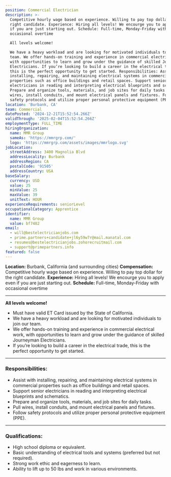 ```yaml
---
position: Commercial Electrician
description: >-
  Competitive hourly wage based on experience. Willing to pay top dollar for the
  right candidate. Experience: Hiring all levels! We encourge you to apply even
  if you are just starting out. Schedule: Full-time, Monday-Friday with
  occasional overtime

  All levels welcome!

  We have a heavy workload and are looking for motivated individuals to join our
  team. We offer hands-on training and experience in commercial electrical work,
  with opportunities to learn and grow under the guidance of skilled Journeyman
  Electricians. If you’re looking to build a career in the electrical trade,
  this is the perfect opportunity to get started. Responsibilities: Assist with
  installing, repairing, and maintaining electrical systems in commercial
  properties such as office buildings and retail spaces. Support senior
  electricians in reading and interpreting electrical blueprints and schematics.
  Prepare and organize tools, materials, and job sites for daily tasks. Pull
  wires, install conduits, and mount electrical panels and fixtures. Follow
  safety protocols and utilize proper personal protective equipment (PPE).
location: 'Burbank, CA'
team: Commercial
datePosted: '2024-12-21T15:52:54.266Z'
validThrough: '2025-02-04T15:52:54.266Z'
employmentType: FULL_TIME
hiringOrganization:
  name: MMR Group
  sameAs: 'https://mmrgrp.com/'
  logo: 'https://mmrgrp.com/assets/images/mmrlogo.svg'
jobLocation:
  streetAddress: 3400 Magnolia Blvd
  addressLocality: Burbank
  addressRegion: CA
  postalCode: '91505'
  addressCountry: USA
baseSalary:
  currency: USD
  value: 25
  minValue: 25
  maxValue: 39
  unitText: HOUR
experienceRequirements: seniorLevel
occupationalCategory: Apprentice
identifier:
  name: MMR Group
  value: bf7482
email:
  - will@bestelectricianjobs.com
  - prime.partners+candidate+jl6y59w7r@mail.manatal.com
  - resumes@bestelectricianjobs.zohorecruitmail.com
  - support@primepartners.info
featured: false
---
```


**Location:** Burbank, California  (and surrounding cities)
**Compensation:** Competitive hourly wage based on experience. Willing to pay top dollar for the right candidate. 
**Experience:** Hiring all levels! We encourge you to apply even if you are just starting out.
**Schedule:** Full-time, Monday-Friday with occasional overtime  

---

**All levels welcome!**
- Must have valid ET Card issued by the State of California.
- We have a heavy workload and are looking for motivated individuals to join our team.
- We offer hands-on training and experience in commercial electrical work, with opportunities to learn and grow under the guidance of skilled Journeyman Electricians.
- If you’re looking to build a career in the electrical trade, this is the perfect opportunity to get started.

---

### Responsibilities:
- Assist with installing, repairing, and maintaining electrical systems in commercial properties such as office buildings and retail spaces.  
- Support senior electricians in reading and interpreting electrical blueprints and schematics.  
- Prepare and organize tools, materials, and job sites for daily tasks.  
- Pull wires, install conduits, and mount electrical panels and fixtures.  
- Follow safety protocols and utilize proper personal protective equipment (PPE).  

---

### Qualifications:
- High school diploma or equivalent.  
- Basic understanding of electrical tools and systems (preferred but not required).  
- Strong work ethic and eagerness to learn.  
- Ability to lift up to 50 lbs and work in various environments.  



